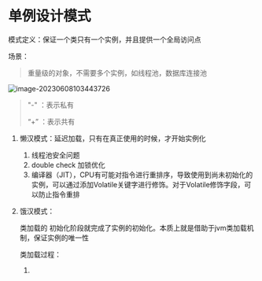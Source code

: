 # 单例设计模式

模式定义：保证一个类只有一个实例，并且提供一个全局访问点

场景：

> 重量级的对象，不需要多个实例，如线程池，数据库连接池

![image-20230608103443726](https://gitee.com/yangstudys/typora-pic/raw/master/prcture/202306081034850.png)

> "-"	：表示私有
>
> “+”	：表示共有

1. 懒汉模式：延迟加载，只有在真正使用的时候，才开始实例化

   1. 线程池安全问题
   2. double check 加锁优化
   3. 编译器（JIT），CPU有可能对指令进行重排序，导致使用到尚未初始化的实例，可以通过添加Volatile关键字进行修饰。对于Volatile修饰字段，可以防止指令重排

2. 饿汉模式：

   类加载的 初始化阶段就完成了实例的初始化。本质上就是借助于jvm类加载机制，保证实例的唯一性

   类加载过程：

   1. 